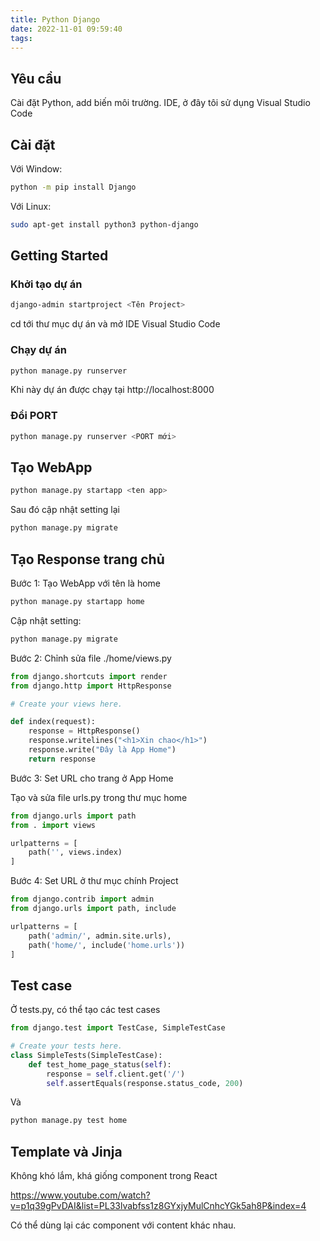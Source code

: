 ```yaml
---
title: Python Django
date: 2022-11-01 09:59:40
tags:
---
```


## Yêu cầu

Cài đặt Python, add biến môi trường.
IDE, ở đây tôi sử dụng Visual Studio Code

## Cài đặt

Với Window:

```bash
python -m pip install Django
```

Với Linux:

```bash
sudo apt-get install python3 python-django
```

## Getting Started

### Khởi tạo dự án

```bash
django-admin startproject <Tên Project>
```

cd tới thư mục dự án và mở IDE Visual Studio Code

### Chạy dự án

```bash
python manage.py runserver
```

Khi này dự án được chạy tại http://localhost:8000

### Đổi PORT

```bash
python manage.py runserver <PORT mới>
```

## Tạo WebApp

```bash
python manage.py startapp <ten app>
```

Sau đó cập nhật setting lại

```bash
python manage.py migrate
```

## Tạo Response trang chủ

Bước 1: Tạo WebApp với tên là home

```bash
python manage.py startapp home
```

Cập nhật setting:

```bash
python manage.py migrate
```

Bước 2: Chỉnh sửa file ./home/views.py

```python
from django.shortcuts import render
from django.http import HttpResponse

# Create your views here.

def index(request):
    response = HttpResponse()
    response.writelines("<h1>Xin chao</h1>")
    response.write("Đây là App Home")
    return response
```

Bước 3: Set URL cho trang ở App Home

Tạo và sửa file urls.py trong thư mục home

```python
from django.urls import path
from . import views

urlpatterns = [
    path('', views.index)
]
```

Bước 4: Set URL ở thư mục chính Project

```python
from django.contrib import admin
from django.urls import path, include

urlpatterns = [
    path('admin/', admin.site.urls),
    path('home/', include('home.urls'))
]
```

## Test case

Ở tests.py, có thể tạo các test cases

```python
from django.test import TestCase, SimpleTestCase

# Create your tests here.
class SimpleTests(SimpleTestCase):
    def test_home_page_status(self):
        response = self.client.get('/')
        self.assertEquals(response.status_code, 200)
```

Và
```bash
python manage.py test home
```

## Template và Jinja

Không khó lắm, khá giống component trong React

https://www.youtube.com/watch?v=p1q39gPvDAI&list=PL33lvabfss1z8GYxjyMulCnhcYGk5ah8P&index=4

Có thể dùng lại các component với content khác nhau.




